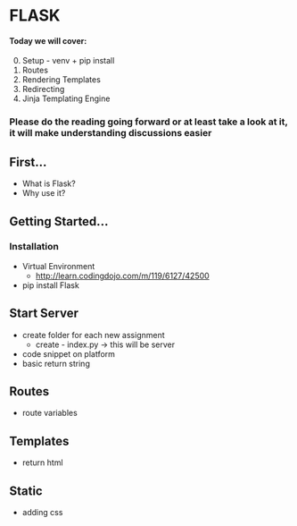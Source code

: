 # FLASK

#### Today we will cover:

0. Setup - venv + pip install
1. Routes
2. Rendering Templates
3. Redirecting
4. Jinja Templating Engine

### Please do the reading going forward or at least take a look at it, it will make understanding discussions easier

## First...

- What is Flask?
- Why use it?

## Getting Started...

### Installation

- Virtual Environment
    - http://learn.codingdojo.com/m/119/6127/42500
- pip install Flask

## Start Server
- create folder for each new assignment
    - create - index.py -> this will be server
- code snippet on platform
- basic return string

## Routes
- route variables

## Templates
- return html

## Static
- adding css

